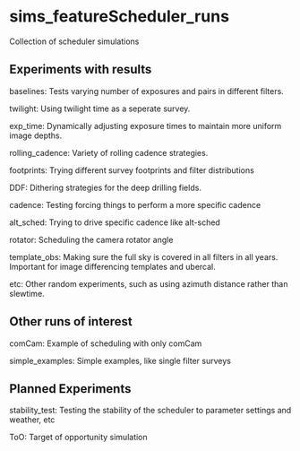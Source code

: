# sims_featureScheduler_runs
Collection of scheduler simulations



## Experiments with results
baselines: Tests varying number of exposures and pairs in different filters.

twilight: Using twilight time as a seperate survey.

exp_time: Dynamically adjusting exposure times to maintain more uniform image depths.

rolling_cadence: Variety of rolling cadence strategies.

footprints: Trying different survey footprints and filter distributions

DDF: Dithering strategies for the deep drilling fields. 

cadence: Testing forcing things to perform a more specific cadence

alt_sched: Trying to drive specific cadence like alt-sched

rotator: Scheduling the camera rotator angle

template_obs:  Making sure the full sky is covered in all filters in all years. Important for image differencing templates and ubercal. 

etc: Other random experiments, such as using azimuth distance rather than slewtime.


## Other runs of interest

comCam: Example of scheduling with only comCam

simple_examples: Simple examples, like single filter surveys

## Planned Experiments

stability_test:  Testing the stability of the scheduler to parameter settings and weather, etc

ToO: Target of opportunity simulation


